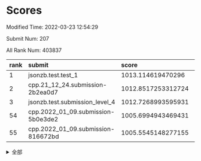 # Scores

Modified Time: 2022-03-23 12:54:29

Submit Num: 207

All Rank Num: 403837

| rank |               submit               |       score        |       sigma        | pk_num |
| :--- | :--------------------------------- | :----------------- | :----------------- | :----- |
| 1    | jsonzb.test.test_1                 | 1013.114619470296  | 0.8148670181632742 | 7804   |
| 2    | cpp.21_12_24.submission-2b2ea0d7   | 1012.8517253312724 | 0.7985427430805686 | 7803   |
| 3    | jsonzb.test.submission_level_4     | 1012.7268993595931 | 0.7863841858000893 | 7801   |
| 54   | cpp.2022_01_09.submission-5b0e3de2 | 1005.6994943469431 | 0.7190394147404189 | 7802   |
| 55   | cpp.2022_01_09.submission-816672bd | 1005.5545148277155 | 0.7220655013230312 | 7806   |


<details>
<summary>全部</summary>

| rank |                 submit                 |       score        |       sigma        | pk_num |
| :--- | :------------------------------------- | :----------------- | :----------------- | :----- |
| 1    | jsonzb.test.test_1                     | 1013.114619470296  | 0.8148670181632742 | 7804   |
| 2    | cpp.21_12_24.submission-2b2ea0d7       | 1012.8517253312724 | 0.7985427430805686 | 7803   |
| 3    | jsonzb.test.submission_level_4         | 1012.7268993595931 | 0.7863841858000893 | 7801   |
| 4    | gobigger.level_3.submission_level_3_0  | 1011.8192856967235 | 0.7612197804966304 | 7804   |
| 5    | gobigger.level_3.submission_level_3_36 | 1011.6061022378249 | 0.7675311597431306 | 7803   |
| 6    | gobigger.level_3.submission_level_3_15 | 1011.4150962314252 | 0.7793555156447716 | 7806   |
| 7    | gobigger.level_3.submission_level_3_28 | 1011.2927875389871 | 0.7505981567676291 | 7804   |
| 8    | gobigger.level_3.submission_level_3_25 | 1011.2812428729848 | 0.7644671689128125 | 7806   |
| 9    | gobigger.level_3.submission_level_3_42 | 1011.1385464264928 | 0.7655279266266344 | 7794   |
| 10   | gobigger.level_3.submission_level_3_30 | 1010.9983082117294 | 0.7626498698368736 | 7803   |
| 11   | gobigger.level_3.submission_level_3_4  | 1010.9854825161125 | 0.7808693697242524 | 7802   |
| 12   | gobigger.level_3.submission_level_3_19 | 1010.6839516106344 | 0.7753824080692937 | 7800   |
| 13   | gobigger.level_3.submission_level_3_29 | 1010.6490734547281 | 0.7670566110393622 | 7804   |
| 14   | gobigger.level_3.submission_level_3_43 | 1010.635516744477  | 0.7972382769920441 | 7801   |
| 15   | gobigger.level_3.submission_level_3_22 | 1010.5830048018065 | 0.7522283486964133 | 7804   |
| 16   | gobigger.level_3.submission_level_3_9  | 1010.5679256363685 | 0.776143022354012  | 7801   |
| 17   | gobigger.level_3.submission_level_3_38 | 1010.5436345825755 | 0.7583792619413466 | 7809   |
| 18   | gobigger.level_3.submission_level_3_6  | 1010.5057149780345 | 0.7547089917621513 | 7802   |
| 19   | gobigger.level_3.submission_level_3_47 | 1010.4855522515047 | 0.753716902378371  | 7809   |
| 20   | gobigger.level_3.submission_level_3_21 | 1010.3194377921105 | 0.7409827920404437 | 7807   |
| 21   | gobigger.level_3.submission_level_3_34 | 1010.3053378676727 | 0.7549547321873207 | 7800   |
| 22   | gobigger.level_3.submission_level_3_33 | 1010.2853278851471 | 0.7777007787745908 | 7805   |
| 23   | gobigger.level_3.submission_level_3_40 | 1010.2258746769854 | 0.75324505554732   | 7808   |
| 24   | gobigger.level_3.submission_level_3_20 | 1010.165786499351  | 0.75010531482007   | 7805   |
| 25   | gobigger.level_3.submission_level_3_27 | 1010.0821453446085 | 0.7439637385544021 | 7802   |
| 26   | gobigger.level_3.submission_level_3_49 | 1010.0433026603121 | 0.7490175949154748 | 7802   |
| 27   | gobigger.level_3.submission_level_3_24 | 1010.0361378250947 | 0.7739309634921788 | 7804   |
| 28   | gobigger.level_3.submission_level_3_12 | 1009.9335519281915 | 0.7628633092573431 | 7800   |
| 29   | gobigger.level_3.submission_level_3_11 | 1009.9037080966488 | 0.7817793924949846 | 7804   |
| 30   | gobigger.level_3.submission_level_3_1  | 1009.8955567551089 | 0.74717128491237   | 7802   |
| 31   | gobigger.level_3.submission_level_3_23 | 1009.8563411623722 | 0.7534549860106042 | 7810   |
| 32   | gobigger.level_3.submission_level_3_5  | 1009.854290258829  | 0.7475458974487216 | 7800   |
| 33   | gobigger.level_3.submission_level_3_26 | 1009.8154966560725 | 0.7377980217226556 | 7805   |
| 34   | gobigger.level_3.submission_level_3_45 | 1009.8151114300086 | 0.7427192160502594 | 7804   |
| 35   | gobigger.level_3.submission_level_3_41 | 1009.6926868432876 | 0.7428887494146053 | 7801   |
| 36   | gobigger.level_3.submission_level_3_48 | 1009.5609703642903 | 0.7588655085028524 | 7801   |
| 37   | gobigger.level_3.submission_level_3_14 | 1009.5572958832779 | 0.7537635818433056 | 7801   |
| 38   | gobigger.level_3.submission_level_3_2  | 1009.4831065844594 | 0.7354476616081411 | 7803   |
| 39   | gobigger.level_3.submission_level_3_16 | 1009.4654254417597 | 0.7612937856228226 | 7798   |
| 40   | gobigger.level_3.submission_level_3_31 | 1009.4408929966198 | 0.7407690723645755 | 7802   |
| 41   | gobigger.level_3.submission_level_3_32 | 1009.3730603026282 | 0.7385763194317063 | 7801   |
| 42   | gobigger.level_3.submission_level_3_3  | 1009.2954132118883 | 0.7516249434888    | 7800   |
| 43   | gobigger.level_3.submission_level_3_7  | 1009.2892353341305 | 0.7820631707302507 | 7805   |
| 44   | gobigger.level_3.submission_level_3_10 | 1009.2566295980068 | 0.7541186762209577 | 7807   |
| 45   | gobigger.level_3.submission_level_3_39 | 1009.2275144987067 | 0.7864252392919384 | 7805   |
| 46   | gobigger.level_3.submission_level_3_17 | 1009.1608717289871 | 0.7365000088538152 | 7806   |
| 47   | gobigger.level_3.submission_level_3_46 | 1008.9677533401541 | 0.7546133206686082 | 7800   |
| 48   | gobigger.level_3.submission_level_3_13 | 1008.933592255006  | 0.776684877569126  | 7803   |
| 49   | gobigger.level_3.submission_level_3_44 | 1008.8720519603525 | 0.7571935813794122 | 7802   |
| 50   | gobigger.level_3.submission_level_3_35 | 1008.6367994362951 | 0.7317322461865824 | 7806   |
| 51   | gobigger.level_3.submission_level_3_37 | 1008.6124452205801 | 0.7569931265233463 | 7806   |
| 52   | gobigger.level_3.submission_level_3_8  | 1008.5209895560592 | 0.7520813429377832 | 7808   |
| 53   | gobigger.level_3.submission_level_3_18 | 1008.2466852174526 | 0.7563047051164358 | 7807   |
| 54   | cpp.2022_01_09.submission-5b0e3de2     | 1005.6994943469431 | 0.7190394147404189 | 7802   |
| 55   | cpp.2022_01_09.submission-816672bd     | 1005.5545148277155 | 0.7220655013230312 | 7806   |
| 56   | gobigger.level_1.submission_level_1_30 | 1005.0645842360284 | 0.7211566503290283 | 7799   |
| 57   | gobigger.level_1.submission_level_1_34 | 1004.5001156128816 | 0.7226346356067741 | 7806   |
| 58   | gobigger.level_1.submission_level_1_44 | 1004.4865847490207 | 0.7320185911563896 | 7805   |
| 59   | gobigger.level_1.submission_level_1_23 | 1004.2881385443332 | 0.7109210340495774 | 7805   |
| 60   | gobigger.level_1.submission_level_1_19 | 1004.2853204566102 | 0.7201959829706067 | 7802   |
| 61   | gobigger.level_1.submission_level_1_43 | 1004.2335252702902 | 0.7214696965095003 | 7808   |
| 62   | gobigger.level_1.submission_level_1_25 | 1004.2176729183363 | 0.7134500682808271 | 7803   |
| 63   | gobigger.level_1.submission_level_1_20 | 1004.1893204105786 | 0.7167276676929383 | 7809   |
| 64   | gobigger.level_1.submission_level_1_4  | 1004.1315113711689 | 0.7096014790639813 | 7801   |
| 65   | gobigger.level_1.submission_level_1_41 | 1003.9746850859923 | 0.7274013262398313 | 7799   |
| 66   | gobigger.level_1.submission_level_1_1  | 1003.7838745343399 | 0.7306156387665841 | 7803   |
| 67   | gobigger.level_1.submission_level_1_42 | 1003.7772710144917 | 0.72540328558549   | 7799   |
| 68   | gobigger.level_1.submission_level_1_11 | 1003.67692948725   | 0.7063631062550968 | 7809   |
| 69   | gobigger.level_1.submission_level_1_27 | 1003.6670723234665 | 0.7269246544178043 | 7804   |
| 70   | gobigger.level_1.submission_level_1_9  | 1003.5819885482434 | 0.7101632957421584 | 7812   |
| 71   | gobigger.level_1.submission_level_1_5  | 1003.5699159945658 | 0.721279552588053  | 7805   |
| 72   | gobigger.level_1.submission_level_1_2  | 1003.5343718963439 | 0.7178674394051798 | 7804   |
| 73   | gobigger.level_1.submission_level_1_3  | 1003.5224052657996 | 0.7166651266073993 | 7803   |
| 74   | gobigger.level_1.submission_level_1_47 | 1003.5086420451976 | 0.7221859552685956 | 7807   |
| 75   | gobigger.level_1.submission_level_1_18 | 1003.5059431705547 | 0.7153762723622744 | 7804   |
| 76   | gobigger.level_1.submission_level_1_38 | 1003.5056970200105 | 0.7157189644800618 | 7805   |
| 77   | gobigger.level_1.submission_level_1_8  | 1003.4112373334378 | 0.7031017563754557 | 7795   |
| 78   | gobigger.level_1.submission_level_1_36 | 1003.4100381191727 | 0.7238910696856913 | 7809   |
| 79   | gobigger.level_1.submission_level_1_15 | 1003.35241566286   | 0.7317549290225309 | 7804   |
| 80   | gobigger.level_1.submission_level_1_37 | 1003.3070457490815 | 0.7218867835245625 | 7801   |
| 81   | gobigger.level_1.submission_level_1_0  | 1003.3041523056327 | 0.7159308002829677 | 7802   |
| 82   | gobigger.level_1.submission_level_1_24 | 1003.2899277102147 | 0.7202295556907414 | 7802   |
| 83   | gobigger.level_1.submission_level_1_13 | 1003.2896145200998 | 0.7091143114172197 | 7800   |
| 84   | gobigger.level_1.submission_level_1_31 | 1003.2555336988115 | 0.7132910182544776 | 7806   |
| 85   | gobigger.level_1.submission_level_1_14 | 1003.2441298530798 | 0.7183110092105404 | 7809   |
| 86   | gobigger.level_1.submission_level_1_39 | 1003.1734953979985 | 0.7179646227961588 | 7804   |
| 87   | gobigger.level_1.submission_level_1_33 | 1003.0947252862593 | 0.7034119364740623 | 7802   |
| 88   | gobigger.level_1.submission_level_1_48 | 1003.0776758372563 | 0.7164059515171046 | 7804   |
| 89   | gobigger.level_1.submission_level_1_45 | 1003.0749708163039 | 0.717246032828915  | 7808   |
| 90   | gobigger.level_1.submission_level_1_7  | 1003.0552951021917 | 0.7320308432366693 | 7804   |
| 91   | gobigger.level_1.submission_level_1_35 | 1002.9969228223302 | 0.7179520016747248 | 7802   |
| 92   | gobigger.level_1.submission_level_1_17 | 1002.9705361887424 | 0.7125035803258903 | 7805   |
| 93   | gobigger.level_1.submission_level_1_22 | 1002.9486820168986 | 0.7195750466398165 | 7805   |
| 94   | gobigger.level_1.submission_level_1_26 | 1002.8639399293154 | 0.7183459701555281 | 7803   |
| 95   | gobigger.level_1.submission_level_1_6  | 1002.8467646094987 | 0.7180924056682739 | 7802   |
| 96   | gobigger.level_1.submission_level_1_32 | 1002.8267773426101 | 0.711354773143389  | 7805   |
| 97   | gobigger.level_1.submission_level_1_10 | 1002.8236261096649 | 0.7156367849233948 | 7803   |
| 98   | gobigger.level_1.submission_level_1_29 | 1002.7785246357264 | 0.721962810590806  | 7804   |
| 99   | gobigger.level_1.submission_level_1_12 | 1002.7484881540909 | 0.7126802015105936 | 7804   |
| 100  | gobigger.level_1.submission_level_1_40 | 1002.6997259708448 | 0.7243171203266251 | 7797   |
| 101  | gobigger.level_1.submission_level_1_49 | 1002.4349498320263 | 0.7115610147321806 | 7808   |
| 102  | gobigger.level_1.submission_level_1_16 | 1002.1466368832305 | 0.7154366993432423 | 7806   |
| 103  | gobigger.level_1.submission_level_1_28 | 1002.1308365359183 | 0.711846149546788  | 7803   |
| 104  | gobigger.level_1.submission_level_1_21 | 1001.9724531693944 | 0.7168117910579962 | 7802   |
| 105  | gobigger.level_1.submission_level_1_46 | 1001.4482621498888 | 0.7076658359666635 | 7805   |
| 106  | gobigger.random.submission_random_26   | 997.1456490937413  | 0.7167604963756941 | 7806   |
| 107  | gobigger.random.submission_random_11   | 997.1370105406744  | 0.7254715351026169 | 7802   |
| 108  | gobigger.random.submission_random_29   | 997.1081375927239  | 0.7065486995291236 | 7808   |
| 109  | gobigger.random.submission_random_20   | 996.988694336714   | 0.7149800172648686 | 7803   |
| 110  | gobigger.random.submission_random_9    | 996.6245926366468  | 0.7129031180338268 | 7802   |
| 111  | gobigger.random.submission_random_27   | 996.5894068538237  | 0.7097396808136401 | 7801   |
| 112  | gobigger.random.submission_random_19   | 996.5602439599273  | 0.7148367258098848 | 7805   |
| 113  | gobigger.random.submission_random_0    | 996.5418857903067  | 0.701576929276213  | 7795   |
| 114  | gobigger.random.submission_random_21   | 996.531888209273   | 0.710917386277304  | 7796   |
| 115  | gobigger.random.submission_random_45   | 996.4046939087862  | 0.700222775570107  | 7802   |
| 116  | gobigger.random.submission_random_28   | 996.3822333188247  | 0.7112643902059353 | 7803   |
| 117  | gobigger.random.submission_random_32   | 996.3727787624973  | 0.715834702840909  | 7802   |
| 118  | gobigger.random.submission_random_5    | 996.3658131708967  | 0.703404841271928  | 7797   |
| 119  | gobigger.random.submission_random_15   | 996.3470136960516  | 0.720061119371368  | 7807   |
| 120  | gobigger.random.submission_random_14   | 996.3237141646385  | 0.6996579354171806 | 7805   |
| 121  | gobigger.random.submission_random_40   | 996.2572055726528  | 0.7032246072269639 | 7801   |
| 122  | gobigger.random.submission_random_3    | 996.25648705557    | 0.7197275174155356 | 7801   |
| 123  | gobigger.random.submission_random_39   | 996.2167655396355  | 0.7143728583305984 | 7807   |
| 124  | gobigger.random.submission_random_33   | 996.156647233234   | 0.7121981720295167 | 7798   |
| 125  | gobigger.random.submission_random_7    | 996.1441935260926  | 0.7172554000658202 | 7805   |
| 126  | gobigger.random.submission_random_42   | 996.0671664002841  | 0.7081268241867704 | 7803   |
| 127  | gobigger.random.submission_random_48   | 996.0522395773253  | 0.7277079603076013 | 7800   |
| 128  | gobigger.random.submission_random_38   | 996.0035383735518  | 0.7145523597221151 | 7798   |
| 129  | gobigger.random.submission_random_23   | 995.9971307112604  | 0.7111075402231526 | 7804   |
| 130  | gobigger.random.submission_random_13   | 995.9770972195626  | 0.7025772990185261 | 7803   |
| 131  | gobigger.random.submission_random_43   | 995.9619833495113  | 0.7300215525297812 | 7807   |
| 132  | gobigger.random.submission_random_16   | 995.9319881496376  | 0.7094030990955281 | 7807   |
| 133  | gobigger.random.submission_random_6    | 995.9190078140225  | 0.7216502809500397 | 7802   |
| 134  | gobigger.random.submission_random_25   | 995.912337345291   | 0.7096861562692882 | 7802   |
| 135  | gobigger.random.submission_random_49   | 995.884857128765   | 0.7075528433985275 | 7804   |
| 136  | gobigger.random.submission_random_4    | 995.8161871248786  | 0.7140889864306614 | 7806   |
| 137  | gobigger.random.submission_random_44   | 995.7781808032292  | 0.7118589843517434 | 7806   |
| 138  | gobigger.random.submission_random_12   | 995.7555160159282  | 0.713921693524828  | 7805   |
| 139  | gobigger.random.submission_random_17   | 995.6574097890466  | 0.6951782411112034 | 7804   |
| 140  | gobigger.random.submission_random_35   | 995.6411454407669  | 0.7221915000514971 | 7804   |
| 141  | gobigger.random.submission_random_47   | 995.5489118076066  | 0.7027712289347048 | 7805   |
| 142  | gobigger.random.submission_random_24   | 995.5381719383123  | 0.7121467714142111 | 7806   |
| 143  | gobigger.random.submission_random_31   | 995.4779254984057  | 0.7164812505614195 | 7802   |
| 144  | gobigger.random.submission_random_10   | 995.3982145889505  | 0.7106589359357464 | 7803   |
| 145  | gobigger.random.submission_random_2    | 995.3798162932312  | 0.729946335870402  | 7809   |
| 146  | gobigger.random.submission_random_41   | 995.3757575910408  | 0.7111156576283725 | 7804   |
| 147  | gobigger.random.submission_random_22   | 995.343665080226   | 0.7246183826838434 | 7803   |
| 148  | gobigger.random.submission_random_37   | 995.2218736814897  | 0.718927799024953  | 7803   |
| 149  | gobigger.random.submission_random_34   | 995.1781520926594  | 0.7196269365991749 | 7806   |
| 150  | gobigger.random.submission_random_36   | 995.1416574199322  | 0.741757233239126  | 7803   |
| 151  | gobigger.random.submission_random_18   | 995.1211733185186  | 0.7136458578804449 | 7800   |
| 152  | gobigger.random.submission_random_1    | 994.9658601989672  | 0.7184929907888045 | 7803   |
| 153  | gobigger.random.submission_random_8    | 994.845680550417   | 0.7269553706936368 | 7799   |
| 154  | gobigger.random.submission_random_30   | 994.821583485391   | 0.7186640074490213 | 7807   |
| 155  | gobigger.random.submission_random_46   | 994.8108031313488  | 0.7218272839931374 | 7807   |
| 156  | gobigger.level_2.submission_level_2_7  | 994.0717803015592  | 0.7448414860935306 | 7801   |
| 157  | gobigger.level_2.submission_level_2_22 | 993.9504925717606  | 0.7283743225690148 | 7805   |
| 158  | gobigger.level_2.submission_level_2_27 | 993.9297969193611  | 0.7281206426774789 | 7799   |
| 159  | gobigger.level_2.submission_level_2_23 | 993.5901771912636  | 0.7331630177084636 | 7801   |
| 160  | gobigger.level_2.submission_level_2_2  | 993.5392608806086  | 0.7254323194881472 | 7808   |
| 161  | gobigger.level_2.submission_level_2_38 | 993.3949402503437  | 0.7318884915354771 | 7809   |
| 162  | gobigger.level_2.submission_level_2_0  | 993.2708185476271  | 0.7272832555391684 | 7801   |
| 163  | gobigger.level_2.submission_level_2_21 | 993.2376499840333  | 0.735642134368593  | 7798   |
| 164  | gobigger.level_2.submission_level_2_44 | 993.0295844723875  | 0.7396285138170151 | 7802   |
| 165  | gobigger.level_2.submission_level_2_3  | 992.9279923893557  | 0.7323751569069809 | 7803   |
| 166  | gobigger.level_2.submission_level_2_19 | 992.8963730203678  | 0.7347252591756164 | 7806   |
| 167  | gobigger.level_2.submission_level_2_41 | 992.6456498083825  | 0.7379340752703739 | 7807   |
| 168  | gobigger.level_2.submission_level_2_48 | 992.6306604673756  | 0.7317932671478826 | 7804   |
| 169  | gobigger.level_2.submission_level_2_26 | 992.5269545901307  | 0.7232682862341696 | 7803   |
| 170  | gobigger.level_2.submission_level_2_16 | 992.5103306468258  | 0.7496674095431376 | 7802   |
| 171  | gobigger.level_2.submission_level_2_5  | 992.420893316649   | 0.7414683753961836 | 7803   |
| 172  | gobigger.level_2.submission_level_2_1  | 992.401315634519   | 0.7461662453515077 | 7806   |
| 173  | gobigger.level_2.submission_level_2_4  | 992.3989373501252  | 0.7373421362385447 | 7804   |
| 174  | gobigger.level_2.submission_level_2_8  | 992.2245890694832  | 0.7372438879438424 | 7804   |
| 175  | gobigger.level_2.submission_level_2_15 | 992.1810476388858  | 0.7406120020348071 | 7806   |
| 176  | gobigger.level_2.submission_level_2_33 | 992.1779720345708  | 0.7414450835638606 | 7801   |
| 177  | gobigger.level_2.submission_level_2_10 | 992.1598496723284  | 0.736198076944815  | 7803   |
| 178  | gobigger.level_2.submission_level_2_6  | 992.1314446007427  | 0.7545201393046722 | 7806   |
| 179  | gobigger.level_2.submission_level_2_25 | 992.1295069858177  | 0.7433270270294429 | 7800   |
| 180  | gobigger.level_2.submission_level_2_14 | 992.1256620164384  | 0.7485635898236178 | 7798   |
| 181  | gobigger.level_2.submission_level_2_31 | 992.0017540128861  | 0.7309843135466746 | 7809   |
| 182  | gobigger.level_2.submission_level_2_34 | 991.9957251387918  | 0.7563512553725045 | 7803   |
| 183  | gobigger.level_2.submission_level_2_24 | 991.9304600348205  | 0.7610183931307422 | 7800   |
| 184  | gobigger.level_2.submission_level_2_17 | 991.9064674954597  | 0.7374882153572367 | 7803   |
| 185  | gobigger.level_2.submission_level_2_45 | 991.8922738156556  | 0.7501794636755813 | 7806   |
| 186  | gobigger.level_2.submission_level_2_46 | 991.888277692683   | 0.7371357486675346 | 7805   |
| 187  | gobigger.level_2.submission_level_2_29 | 991.8882550675291  | 0.7582508049584908 | 7802   |
| 188  | gobigger.level_2.submission_level_2_35 | 991.8747997612885  | 0.745586312774976  | 7801   |
| 189  | gobigger.level_2.submission_level_2_18 | 991.8170185495021  | 0.7300901607399426 | 7807   |
| 190  | gobigger.level_2.submission_level_2_47 | 991.7928611996906  | 0.7387036226743873 | 7806   |
| 191  | gobigger.level_2.submission_level_2_12 | 991.7413679290447  | 0.7378511073187122 | 7806   |
| 192  | gobigger.level_2.submission_level_2_9  | 991.7113230698349  | 0.7354578233312485 | 7802   |
| 193  | gobigger.level_2.submission_level_2_49 | 991.6848232044973  | 0.7542434328029474 | 7804   |
| 194  | gobigger.level_2.submission_level_2_36 | 991.5475474184665  | 0.7605662334166345 | 7807   |
| 195  | gobigger.level_2.submission_level_2_13 | 991.5191804445175  | 0.7419912674718541 | 7810   |
| 196  | gobigger.level_2.submission_level_2_32 | 991.3583147246937  | 0.7648976711282761 | 7807   |
| 197  | gobigger.level_2.submission_level_2_20 | 991.2664801334682  | 0.7447892343747204 | 7804   |
| 198  | gobigger.level_2.submission_level_2_28 | 991.2474429337834  | 0.7468307097356821 | 7804   |
| 199  | gobigger.level_2.submission_level_2_42 | 991.0217871406719  | 0.7402129840099206 | 7804   |
| 200  | gobigger.level_2.submission_level_2_11 | 990.8362261213566  | 0.7493682027556646 | 7805   |
| 201  | gobigger.level_2.submission_level_2_30 | 990.6652883818776  | 0.7507528078639715 | 7803   |
| 202  | gobigger.level_2.submission_level_2_37 | 990.1871311391455  | 0.782343260067786  | 7805   |
| 203  | gobigger.level_2.submission_level_2_43 | 990.0530130377291  | 0.7730914399668685 | 7796   |
| 204  | gobigger.level_2.submission_level_2_39 | 989.9773707175491  | 0.767123182720602  | 7810   |
| 205  | gobigger.level_2.submission_level_2_40 | 989.8058347393165  | 0.7669849703192112 | 7806   |
| 206  | gobigger.none.submission_none_0        | 977.9562278353853  | 1.2559245546560796 | 7806   |
| 207  | gobigger.none.submission_none_1        | 976.2151670644383  | 1.4547577908916063 | 7805   |

</details>